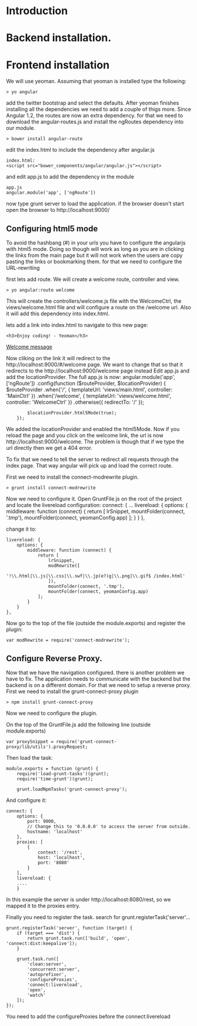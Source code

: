 # Introduction

# Backend installation. 

# Frontend installation

We will use yeoman. Assuming that yeoman is installed type the following:

	> yo angular

add the twitter bootstrap and select the defaults. After yeoman finishes installing all the dependencies we need to add a couple of thigs more.
Since Angular 1.2, the routes are now an extra dependency. for that we need to download the angular-routes.js and install the ngRoutes dependency into
our module. 

	> bower install angular-route

edit the index.html to include the dependency after angular.js

	index.html:
	<script src="bower_components/angular/angular.js"></script>
  <script src="bower_components/angular-route/angular-route.js"></script>

and edit app.js to add the dependency in the module

	app.js
	angular.module('app', ['ngRoute'])
	
now type grunt server to load the application. if the browser doesn't start open the browser to http://localhost:9000/

## Configuring html5 mode

To avoid the hashbang (#) in your urls you have to configure the angularjs with html5 mode. Doing so though will work as long as you are in clicking the 
links from the main page but it will not work when the users are copy pasting the links or bookmarking them. for that we need to configure the URL-rewriting

first lets add route. We will create a welcome route, controller and view. 

	> yo angular:route welcome
	
This will create the controllers/welcome.js file with the WelcomeCtrl, the views/welcome.html file and will configure a route on the /welcome url.
Also it will add this dependency into index.html. 

lets add a link into index.html to navigate to this new page:

	<h3>Enjoy coding! - Yeoman</h3>

  <a href="#/welcome">Welcome message</a>

Now cliking on the link it will redirect to the http://localhost:9000/#/welcome page. We want to change that so that it redirects to the http://localhost:9000/welcome page instead
Edit app.js and add the locationProvider. The full app.js is now:
	angular.module('app', ['ngRoute'])
		.config(function ($routeProvider, $locationProvider) {
			$routeProvider
				.when('/', {
					templateUrl: 'views/main.html',
					controller: 'MainCtrl'
				})
				.when('/welcome', {
					templateUrl: 'views/welcome.html',
					controller: 'WelcomeCtrl'
				})
				.otherwise({
					redirectTo: '/'
				});

			$locationProvider.html5Mode(true);
		});

We added the locationProvider and enabled the html5Mode. Now if you reload the page and you click on the welcome link, the url is 
now http://localhost:9000/welcome. The problem is though that if we type the url directly then we get a 404 error. 

To fix that we need to tell the server to redirect all requests through the index page. That way angular will pick up and load the correct route. 

First we need to install the connect-modrewrite plugin. 

	> grunt install connect-modrewrite

Now we need to configure it. Open GruntFile.js on the root of the project and locate the livereload configuration:
	connect: {
	...
		livereload: {
			options: {
				middleware: function (connect) {
					return [
						lrSnippet,
						mountFolder(connect, '.tmp'),
						mountFolder(connect, yeomanConfig.app)
					];
				}
			}
		},

change it to:

	livereload: {
		options: {
			middleware: function (connect) {
				return [
					lrSnippet,
					modRewrite([
						'!\\.html|\\.js|\\.css|\\.swf|\\.jp(e?)g|\\.png|\\.gif$ /index.html'
					]),
					mountFolder(connect, '.tmp'),
					mountFolder(connect, yeomanConfig.app)
				];
			}
		}
	},
	
Now go to the top of the file (outside the module.exports) and register the plugin:

	var modRewrite = require('connect-modrewrite');

## Configure Reverse Proxy. 
Now that we have the navigation configured. there is another problem we have to fix. The application needs to communicate with the backend but the backend is on a different domain. 
For that we need to setup a reverse proxy. First we need to install the grunt-connect-proxy plugin

	> npm install grunt-connect-proxy
	
Now we need to configure the plugin. 

On the top of the GruntFile.js add the following line (outside module.exports)

	var proxySnippet = require('grunt-connect-proxy/lib/utils').proxyRequest;
	
Then load the task:

	module.exports = function (grunt) {
		require('load-grunt-tasks')(grunt);
		require('time-grunt')(grunt);

		grunt.loadNpmTasks('grunt-connect-proxy');
	
And configure it:

	connect: {
		options: {
			port: 9000,
			// Change this to '0.0.0.0' to access the server from outside.
			hostname: 'localhost'
		},
		proxies: [
			{
				context: '/rest',
				host: 'localhost',
				port: '8080'
			}
		],
		livereload: {
		....
		}

In this example the server is under http://localhost:8080/rest, so we mapped it to the proxies entry.

Finally you need to register the task. search for grunt.registerTask('server'...

	grunt.registerTask('server', function (target) {
		if (target === 'dist') {
			return grunt.task.run(['build', 'open', 'connect:dist:keepalive']);
		}

		grunt.task.run([
			'clean:server',
			'concurrent:server',
			'autoprefixer',
			'configureProxies',
			'connect:livereload',
			'open',
			'watch'
		]);
	});
	
You need to add the configureProxies before the connect:livereload